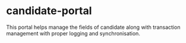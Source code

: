 # candidate-portal
This portal helps manage the fields of candidate along with transaction management with proper logging and synchronisation.
